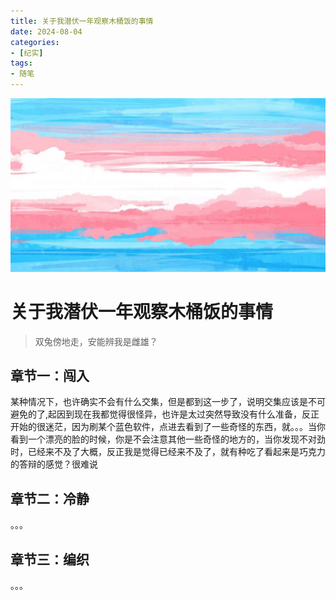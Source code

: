```yaml
---
title: 关于我潜伏一年观察木桶饭的事情
date: 2024-08-04
categories:
- [纪实]
tags:
- 随笔
---
```

![头图](./jiSiImg/trans3.jpg)
# 关于我潜伏一年观察木桶饭的事情
> 双兔傍地走，安能辨我是雌雄？

## 章节一：闯入
某种情况下，也许确实不会有什么交集，但是都到这一步了，说明交集应该是不可避免的了,起因到现在我都觉得很怪异，也许是太过突然导致没有什么准备，反正开始的很迷茫，因为刷某个蓝色软件，点进去看到了一些奇怪的东西，就。。。当你看到一个漂亮的脸的时候，你是不会注意其他一些奇怪的地方的，当你发现不对劲时，已经来不及了大概，反正我是觉得已经来不及了，就有种吃了看起来是巧克力的答辩的感觉？很难说

## 章节二：冷静
。。。
## 章节三：编织
。。。
